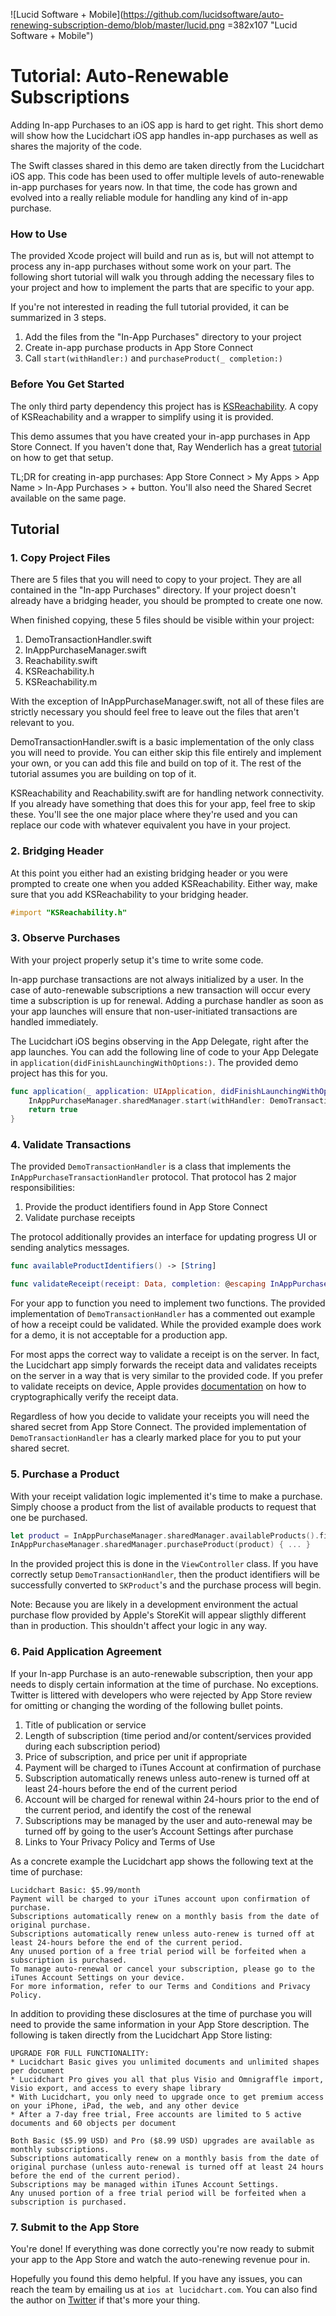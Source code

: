 ![Lucid Software + Mobile](https://github.com/lucidsoftware/auto-renewing-subscription-demo/blob/master/lucid.png =382x107 "Lucid Software + Mobile")



# Tutorial: Auto-Renewable Subscriptions

Adding In-app Purchases to an iOS app is hard to get right. This short demo will show how the Lucidchart iOS app handles in-app purchases as well as shares the majority of the code.

The Swift classes shared in this demo are taken directly from the Lucidchart iOS app. This code has been used to offer multiple levels of auto-renewable in-app purchases for years now. In that time, the code has grown and evolved into a really reliable module for handling any kind of in-app purchase.

### How to  Use

The provided Xcode project will build and run as is, but will not attempt to process any in-app purchases without some work on your part. The following short tutorial will walk you through adding the necessary files to your project and how to implement the parts that are specific to your app.

If you're not interested in reading the full tutorial provided, it can be summarized in 3 steps.
1. Add the files from the "In-App Purchases" directory to your project
2. Create in-app purchase products in App Store Connect
3. Call `start(withHandler:)` and `purchaseProduct(_ completion:)`

### Before You Get Started

The only third party dependency this project has is [KSReachability](https://github.com/kstenerud/KSReachability). A copy of KSReachability and a wrapper to simplify using it is provided.

This demo assumes that you have created your in-app purchases in App Store Connect. If you haven't done that, Ray Wenderlich has a great [tutorial](https://www.raywenderlich.com/659-in-app-purchases-auto-renewable-subscriptions-tutorial) on how to get that setup.

TL;DR for creating in-app purchases: App Store Connect > My Apps > App Name > In-App Purchases > + button. You'll also need the Shared Secret available on the same page.

## Tutorial

### 1. Copy Project Files
There are 5 files that you will need to copy to your project. They are all contained in the "In-app Purchases" directory. If your project doesn't already have a bridging header, you should be prompted to create one now.

When finished copying, these 5 files should be visible within your project:
1. DemoTransactionHandler.swift
2. InAppPurchaseManager.swift
3. Reachability.swift
4. KSReachability.h
5. KSReachability.m

With the exception of InAppPurchaseManager.swift, not all of these files are strictly necessary you should feel free to leave out the files that aren't relevant to you.

DemoTransactionHandler.swift is a basic implementation of the only class you will need to provide. You can either skip this file entirely and implement your own, or you can add this file and build on top of it. The rest of the tutorial assumes you are building on top of it.

KSReachability and Reachability.swift are for handling network connectivity. If you already have something that does this for your app, feel free to skip these. You'll see the one major place where they're used and you can replace our code with whatever equivalent you have in your project.

### 2. Bridging Header
At this point you either had an existing bridging header or you were prompted to create one when you added KSReachability. Either way, make sure that you add KSReachability to your bridging header.
```objective-c
#import "KSReachability.h"
```

### 3. Observe Purchases
With your project properly setup it's time to write some code.

In-app purchase transactions are not always initialized by a user. In the case of auto-renewable subscriptions a new transaction will occur every time a subscription is up for renewal. Adding a purchase handler as soon as your app launches will ensure that non-user-initiated transactions are handled immediately.

The Lucidchart iOS begins observing in the App Delegate, right after the app launches. You can add the following line of code to your App Delegate in `application(didFinishLaunchingWithOptions:)`. The provided demo project has this for you.
```swift
func application(_ application: UIApplication, didFinishLaunchingWithOptions launchOptions: [UIApplication.LaunchOptionsKey: Any]?) -> Bool {
    InAppPurchaseManager.sharedManager.start(withHandler: DemoTransactionHandler())
    return true
}
```

### 4. Validate Transactions
The provided `DemoTransactionHandler` is a class that implements the `InAppPurchaseTransactionHandler` protocol. That protocol has 2 major responsibilities:
1. Provide the product identifiers found in App Store Connect
2. Validate purchase receipts

The protocol additionally provides an interface for updating progress UI or sending analytics messages.

```swift
func availableProductIdentifiers() -> [String]

func validateReceipt(receipt: Data, completion: @escaping InAppPurchaseCompletion)
```

For your app to function you need to implement two functions. The provided implementation of `DemoTransactionHandler` has a commented out example of how a receipt could be validated. While the provided example does work for a demo, it is not acceptable for a production app.

For most apps the correct way to validate a receipt is on the server. In fact, the Lucidchart app simply forwards the receipt data and validates receipts on the server in a way that is very similar to the provided code. If you prefer to validate receipts on device, Apple provides [documentation](https://developer.apple.com/library/archive/releasenotes/General/ValidateAppStoreReceipt/Chapters/ValidateLocally.html#//apple_ref/doc/uid/TP40010573-CH1-SW2) on how to cryptographically verify the receipt data.

Regardless of how you decide to validate your receipts you will need the shared secret from App Store Connect. The provided implementation of `DemoTransactionHandler` has a clearly marked place for you to put your shared secret.

### 5. Purchase a Product
With your receipt validation logic implemented it's time to make a purchase. Simply choose a product from the list of available products to request that one be purchased.
```swift
let product = InAppPurchaseManager.sharedManager.availableProducts().first!
InAppPurchaseManager.sharedManager.purchaseProduct(product) { ... }
```
In the provided project this is done in the `ViewController` class. If you have correctly setup `DemoTransactionHandler`, then the product identifiers will be successfully converted to `SKProduct`'s and the purchase process will begin.

Note: Because you are likely in a development environment the actual purchase flow provided by Apple's StoreKit will appear sligthly different than in production. This shouldn't affect your logic in any way.

### 6. Paid Application Agreement
If your In-app Purchase is an auto-renewable subscription, then your app needs to disply certain information at the time of purchase. No exceptions. Twitter is littered with developers who were rejected by App Store review for omitting or changing the wording of the following bullet points.

1. Title of publication or service
2. Length of subscription (time period and/or content/services provided during each subscription
period)
3. Price of subscription, and price per unit if appropriate
4. Payment will be charged to iTunes Account at confirmation of purchase
5. Subscription automatically renews unless auto-renew is turned off at least 24-hours before the end
of the current period
6. Account will be charged for renewal within 24-hours prior to the end of the current period, and
identify the cost of the renewal
7. Subscriptions may be managed by the user and auto-renewal may be turned off by going to the
user’s Account Settings after purchase
8. Links to Your Privacy Policy and Terms of Use

As a concrete example the Lucidchart app shows the following text at the time of purchase:
```
Lucidchart Basic: $5.99/month
Payment will be charged to your iTunes account upon confirmation of purchase.
Subscriptions automatically renew on a monthly basis from the date of original purchase.
Subscriptions automatically renew unless auto-renew is turned off at least 24-hours before the end of the current period.
Any unused portion of a free trial period will be forfeited when a subscription is purchased.
To manage auto-renewal or cancel your subscription, please go to the iTunes Account Settings on your device.
For more information, refer to our Terms and Conditions and Privacy Policy.
```

In addition to providing these disclosures at the time of purchase you will need to provide the same information in your App Store description. The following is taken directly from the Lucidchart App Store listing:

```
UPGRADE FOR FULL FUNCTIONALITY:
* Lucidchart Basic gives you unlimited documents and unlimited shapes per document
* Lucidchart Pro gives you all that plus Visio and Omnigraffle import, Visio export, and access to every shape library
* With Lucidchart, you only need to upgrade once to get premium access on your iPhone, iPad, the web, and any other device
* After a 7-day free trial, Free accounts are limited to 5 active documents and 60 objects per document

Both Basic ($5.99 USD) and Pro ($8.99 USD) upgrades are available as monthly subscriptions.
Subscriptions automatically renew on a monthly basis from the date of original purchase (unless auto-renewal is turned off at least 24 hours before the end of the current period).
Subscriptions may be managed within iTunes Account Settings.
Any unused portion of a free trial period will be forfeited when a subscription is purchased.
```

### 7. Submit to the App Store
You're done! If everything was done correctly you're now ready to submit your app to the App Store and watch the auto-renewing revenue pour in.

Hopefully you found this demo helpful. If you have any issues, you can reach the team by emailing us at `ios at lucidchart.com`. You can also find the author on [Twitter](https://twitter.com/theslinker) if that's more your thing.

